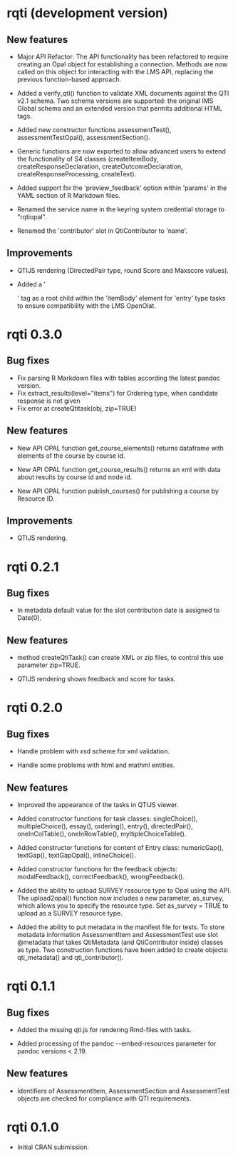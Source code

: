 # rqti (development version)

## New features

* Major API Refactor: The API functionality has been refactored to require creating an Opal object for establishing a connection. Methods are now called on this object for interacting with the LMS API, replacing the previous function-based approach.

* Added a verify_qti() function to validate XML documents against the QTI v2.1 schema. Two schema versions are supported: the original IMS Global schema and an extended version that permits additional HTML tags.

* Added new constructor functions assessmentTest(), assessmentTestOpal(), assessmentSection().

* Generic functions are now exported to allow advanced users to extend the functionality of S4 classes (createItemBody, createResponseDeclaration, createOutcomeDeclaration, createResponseProcessing, createText).

* Added support for the 'preview_feedback' option within 'params' in the YAML section of R Markdown files.

* Renamed the service name in the keyring system credential storage to "rqtiopal".

* Renamed the 'contributor' slot in QtiContributor to 'name'.

## Improvements

* QTIJS rendering (DirectedPair type, round Score and Maxscore values).

* Added a '<div>' tag as a root child within the 'itemBody' element for 'entry' type tasks to ensure compatibility with the LMS OpenOlat.

# rqti 0.3.0

## Bug fixes

* Fix parsing R Markdown files with tables according the latest pandoc version.
* Fix extract_results(level="items") for Ordering type, when candidate response
is not given
* Fix error at createQtitask(obj, zip=TRUE)

## New features

* New API OPAL function get_course_elements() returns dataframe with elements of 
the course by course id.

* New API OPAL function get_course_results() returns an xml with data about 
results by course id and node id.

* New API OPAL function publish_courses() for publishing a course by Resource ID.

## Improvements

* QTIJS rendering.

# rqti 0.2.1

## Bug fixes

* In metadata default value for the slot contribution date is assigned to 
Date(0). 

## New features

* method createQtiTask() can create XML or zip files, to control this use 
parameter zip=TRUE.

* QTIJS rendering shows feedback and score for tasks.

# rqti 0.2.0

## Bug fixes

* Handle problem with xsd scheme for xml validation.

* Handle some problems with html and mathml entities.

## New features

* Improved the appearance of the tasks in QTIJS viewer.

* Added constructor functions for task classes: singleChoice(), multipleChoice(),
essay(), ordering(), entry(), directedPair(), oneInColTable(), oneInRowTable(),
myltipleChoiceTable().

* Added constructor functions for content of Entry class: numericGap(), textGap(),
textGapOpal(), inlineChoice().

* Added constructor functions for the feedback objects: modalFeedback(),
correctFeedback(), wrongFeedback().

* Added the ability to upload SURVEY resource type to Opal using the API. The upload2opal() function now includes a new parameter, as_survey, which allows you to specify the resource type. Set as_survey = TRUE to upload as a SURVEY 
resource type.

* Added the ability to put metadata in the manifest file for tests. To store metadata information AssessmentItem and AssessmentTest use slot @metadata that takes QtiMetadata (and QtiContributor inside) classes as type. Two construction functions have been added to create objects: qti_metadata() and qti_contributor().

# rqti 0.1.1

## Bug fixes

* Added the missing qti.js for rendering Rmd-files with tasks.

* Added processing of the pandoc --embed-resources parameter for pandoc versions < 2.19.

## New features

* Identifiers of AssessmentItem, AssessmentSection and AssessmentTest objects are checked for compliance with QTI requirements.

# rqti 0.1.0

* Initial CRAN submission.

